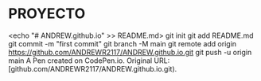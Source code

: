 # PROYECTO
<echo "# ANDREW.github.io" >> README.md>
git init
git add README.md
git commit -m "first commit"
git branch -M main
git remote add origin https://github.com/ANDREWR2117/ANDREW.github.io.git
git push -u origin main
A Pen created on CodePen.io. Original URL: [github.com/ANDREWR2117/ANDREW.github.io.git).

